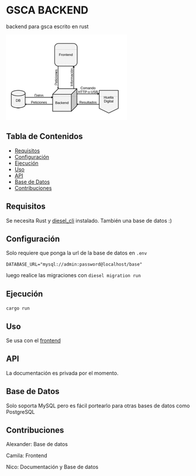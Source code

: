 # GSCA BACKEND

backend para gsca escrito en rust

![Representación de mi Proyecto](./img/rep.png)

## Tabla de Contenidos

- [Requisitos](#requisitos)
- [Configuración](#configuración)
- [Ejecución](#ejecución)
- [Uso](#uso)
- [API](#api)
- [Base de Datos](#base-de-datos)
- [Contribuciones](#contribuciones)

## Requisitos

Se necesita Rust y [diesel_cli](https://diesel.rs/) instalado. También una base de datos :)

## Configuración

Solo requiere que ponga la url de la base de datos en `.env`

```
DATABASE_URL="mysql://admin:password@localhost/base"
```

luego realice las migraciones con `diesel migration run`
## Ejecución

`cargo run`

## Uso

Se usa con el [frontend](https://github.com/ashandme/gsca-frontend)

## API

La documentación es privada por el momento.

## Base de Datos

Solo soporta MySQL pero es fácil portearlo para otras bases de datos como PostgreSQL

## Contribuciones

Alexander: Base de datos

Camila: Frontend

Nico: Documentación y Base de datos